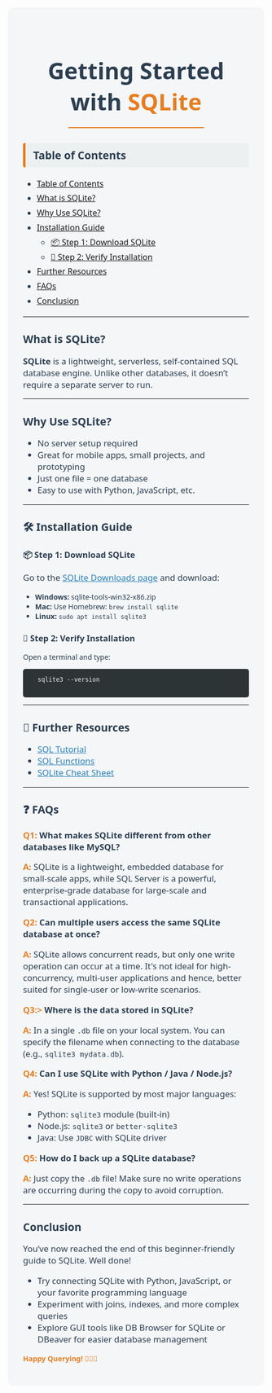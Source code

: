 <div style="font-family: 'Segoe UI', Tahoma, Geneva, Verdana, sans-serif; background: #f4f6f8; color: #2c3e50; padding: 30px; border-radius: 12px;">

  <h1 style="font-size: 2.8rem; text-align: center; margin-bottom: 0;">
    <span>Getting Started with </span>
    <span style="color:#e67e22;">SQLite</span>
  </h1>

  <hr style="border: none; height: 2px; background-color: #e67e22; margin: 20px auto; width: 60%;">

  <h2 style="background-color: #ecf0f1; padding: 10px 15px; border-left: 5px solid #e67e22; border-radius: 4px;">Table of Contents</h2>
  <ul style="line-height: 1.8; font-size: 1rem;">
    <li><a href="#-table-of-contents">Table of Contents</a></li>
    <li><a href="#what-is-sqlite">What is SQLite?</a></li>
    <li><a href="#why-use-sqlite">Why Use SQLite?</a></li>
    <li><a href="#️-installation-guide"> Installation Guide</a>
      <ul>
        <li><a href="#-step-1-download-sqlite">📦 Step 1: Download SQLite</a></li>
        <li><a href="#-step-2-verify-installation">🔽 Step 2: Verify Installation</a></li>
      </ul>
    </li>
    <li><a href="#-further-resources">Further Resources</a></li>
    <li><a href="#-faqs">FAQs</a></li>
    <li><a href="#conclusion">Conclusion</a></li>
  </ul>

  <hr>

## What is SQLite?  
  <p style="font-size: 1.05rem;">
    <b>SQLite</b> is a lightweight, serverless, self-contained SQL database engine. Unlike other databases, it doesn’t require a separate server to run.
  </p>

  <hr>

## Why Use SQLite?  
  <ul style="font-size: 1.05rem;">
    <li>No server setup required</li>
    <li>Great for mobile apps, small projects, and prototyping</li>
    <li>Just one file = one database</li>
    <li>Easy to use with Python, JavaScript, etc.</li>
  </ul>

  <hr>

## 🛠️ Installation Guide    

### 📦 Step 1: Download SQLite  
  <p style="font-size: 1.05rem;">
    Go to the <a href="https://www.sqlite.org/download.html" target="_blank" style="color:#2980b9;">SQLite Downloads page</a> and download:
  </p>
  <ul>
    <li><b>Windows:</b> sqlite-tools-win32-x86.zip</li>
    <li><b>Mac:</b> Use Homebrew: <code>brew install sqlite</code></li>
    <li><b>Linux:</b> <code>sudo apt install sqlite3</code></li>
  </ul>

### 🔽 Step 2: Verify Installation  
  <p>Open a terminal and type:</p>

  <pre style="background-color: #2d3436; color: #ecf0f1; padding: 12px; border-radius: 5px;">
  <code>sqlite3 --version</code>
  </pre>

  <hr>

## 🔗 Further Resources
  <ul style="font-size: 1.05rem;">
    <li><a href="https://www.sqltutorial.org/" style="color:#2980b9;">SQL Tutorial</a></li>
    <li><a href="https://www.sqltutorial.org/sql-aggregate-functions/" style="color:#2980b9;">SQL Functions</a></li>
    <li><a href="https://www.sqltutorial.org/sql-cheat-sheet/" style="color:#2980b9;">SQLite Cheat Sheet</a></li>
  </ul>

  <hr>

## ❓ FAQs

<div style="font-size: 1.05rem;">
    <p><span style="color:#e67e22;"><b>Q1:</span>   
    What makes SQLite different from other databases like MySQL?</p></b>
    <p><span style="color:#e67e22;"><b>A:</b></span> SQLite is a lightweight, embedded database for small-scale apps, while SQL Server is a powerful, enterprise-grade database for large-scale and transactional applications.</p>

  <p><span style="color:#e67e22;"><b>Q2:</span> Can multiple users access the same SQLite database at once?</p></b>
    <p><span style="color:#e67e22;"><b>A:</b></span> SQLite allows concurrent reads, but only one write operation can occur at a time. It's not ideal for high-concurrency, multi-user applications and hence, better suited for single-user or low-write scenarios.</p>

  <p><span style="color:#e67e22;"><b>Q3:></span> Where is the data stored in SQLite?</p></b>
    <p><span style="color:#e67e22;"><b>A:</b></span> In a single <code>.db</code> file on your local system. You can specify the filename when connecting to the database (e.g., <code>sqlite3 mydata.db</code>).</p>

  <p><span style="color:#e67e22;"><b>Q4:</span> Can I use SQLite with Python / Java / Node.js?</p></b>
    <p><span style="color:#e67e22;"><b>A:</b></span> Yes! SQLite is supported by most major languages:
      <ul>
        <li>Python: <code>sqlite3</code> module (built-in)</li>
        <li>Node.js: <code>sqlite3</code> or <code>better-sqlite3</code></li>
        <li>Java: Use <code>JDBC</code> with SQLite driver</li>
      </ul>
    </p>

  <p><span style="color:#e67e22;"><b>Q5:</span>   How do I back up a SQLite database?</p></b>
    <p><span style="color:#e67e22;"><b>A:</b></span> Just copy the <code>.db</code> file! Make sure no write operations are occurring during the copy to avoid corruption.</p>
</div>

  <hr>

  ## Conclusion

  <p style="font-size: 1.05rem;">
    You’ve now reached the end of this beginner-friendly guide to SQLite. Well done!
  </p>

  <ul style="font-size: 1.05rem;">
    <li>Try connecting SQLite with Python, JavaScript, or your favorite programming language</li>
    <li>Experiment with joins, indexes, and more complex queries</li>
    <li>Explore GUI tools like DB Browser for SQLite or DBeaver for easier database management</li>
  </ul>

  <p style="color:#e67e22; font-weight: bold; font-size: 1 rem;">Happy Querying! 👨🏽‍💻</p>

</div>



